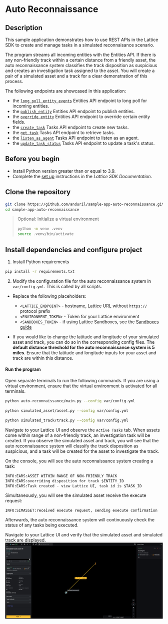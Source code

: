 # Auto Reconnaissance

## Description

This sample application demonstrates how to use REST APIs in the Lattice SDK to create and manage tasks in a simulated reconnaisance scenario.

The program streams all incoming entities with the Entities API. If there is any non-friendly track within a certain distance from a friendly asset, the auto reconnaissance system classifies the track disposition as suspicious and creates an investigation task assigned to the asset. You will create a pair of a simulated asset and a track for a clear demonstration of this process.

The following endpoints are showcased in this application:

- the [`long_poll_entity_events`](https://developer.anduril.com/reference/rest/entities/long-poll-entity-events) Entities API endpoint to long poll for incoming entities.
- the [`publish_entity`](https://developer.anduril.com/reference/rest/entities/publish-entity) Entities API endpoint to publish entities.
- the [`override_entity`](https://developer.anduril.com/reference/rest/entities/override-entity) Entities API endpoint to override certain entity fields.
- the [`create_task`](https://developer.anduril.com/reference/rest/tasks/create-task) Tasks API endpoint to create new tasks.
- the [`get_task`](https://developer.anduril.com/reference/rest/tasks/get-task) Tasks API endpoint to retrieve tasks.
- the [`listen_as_agent`](https://developer.anduril.com/reference/rest/tasks/listen-as-agent) Tasks API endpoint to listen as an agent.
- the [`update_task_status`](https://developer.anduril.com/reference/rest/tasks/update-task-status) Tasks API endpoint to update a task's status.

## Before you begin
- Install Python version greater than or equal to 3.9.
- Complete the [set up](https://developer.anduril.com/guides/getting-started/set-up) instructions in the *Lattice SDK Documentation*.

## Clone the repository

```bash
git clone https://github.com/anduril/sample-app-auto-reconnaissance.git sample-app-auto-reconnaissance
cd sample-app-auto-reconnaissance
```

> Optional: Initialize a virtual environment
> ```bash
> python -m venv .venv
> source .venv/bin/activate
> ```

## Install dependencies and configure project

1. Install Python requirements
```bash
pip install -r requirements.txt
```

2. Modify the configuration file for the auto reconnaissance system in `var/config.yml`. This is called by all scripts.
* Replace the following placeholders:
    * `<LATTICE_ENDPOINT>` - hostname, Lattice URL without `https://` protocol prefix
    * `<ENVIRONMENT_TOKEN>` - Token for your Lattice environment
    * `<SANDBOXES_TOKEN>` - if using Lattice Sandboxes, see the [Sandboxes guide](https://developer.anduril.com/guides/getting-started/sandboxes)

* If you would like to change the latitude and longitude of your simulated asset and track, you can do so in the corresponding config files. The **default distance threshold for the auto reconnaissance system is 5 miles**. Ensure that the latitude and longitude inputs for your asset and track are within this distance.

#### Run the program

Open separate terminals to run the following commands. If you are using a virtual environment, ensure that the virtual environment is activated for all terminals.

```bash
python auto-reconnaissance/main.py --config var/config.yml
```

```bash
python simulated_asset/asset.py --config var/config.yml
```

```bash
python simulated_track/track.py --config var/config.yml
```

Navigate to your Lattice UI and observe the `Active Tasks` tab. When assets come within range of a non-friendly track, an investigation task will be created. If you observe the simulated asset and track, you will see that the auto reconnaissance system will classify the track disposition as suspicious, and a task will be created for the asset to investigate the track. 

On the console, you will see the auto reconnaissance system creating a task:
```
INFO:EARS:ASSET WITHIN RANGE OF NON-FRIENDLY TRACK
INFO:EARS:overriding disposition for track $ENTITY_ID
INFO:EARS:Task created - view Lattice UI, task id is $TASK_ID
```

Simultaneously, you will see the simulated asset receive the execute request:
```
INFO:SIMASSET:received execute request, sending execute confirmation
```

Afterwards, the auto reconnaissance system will continuously check the status of any tasks being executed.

Navigate to your Lattice UI and verify that the simulated asset and simulated track are displayed.
![img](/static/auto_recon_asset_investigate_track_example.png)

